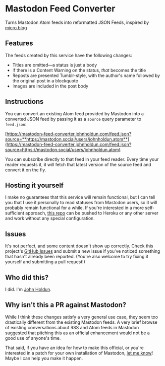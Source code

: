 # Mastodon Feed Converter

Turns Mastodon Atom feeds into reformatted JSON Feeds, inspired by [micro.blog](https://micro.blog)

## Features

The feeds created by this service have the following changes:

- Titles are omitted—a status is just a body
- If there is a Content Warning on the status, _that_ becomes the title
- Reposts are presented Tumblr-style, with the author's name followed by the original post in a blockquote
- Images are included in the post body

## Instructions

You can convert an existing Atom feed provided by Mastodon into a converted JSON feed by passing it as a `source` query parameter to `feed.json`:

[https://mastodon-feed-converter.johnholdun.com/feed.json?source=**https://mastodon.social/users/johnholdun.atom**](https://mastodon-feed-converter.johnholdun.com/feed.json?source=https://mastodon.social/users/johnholdun.atom)

You can subscribe directly to that feed in your feed reader. Every time your reader requests it, it will fetch that latest version of the source feed and convert it on the fly.

## Hosting it yourself

I make no guarantees that this service will remain functional, but I can tell you that I use it personally to read statuses from Mastodon users, so it will probably remain functional for a while. If you're interested in a more self-sufficient approach, [this repo](https://github.com/johnholdun/mastodon-feed-converter) can be pushed to Heroku or any other server and work without any special configuration.

## Issues

It's not perfect, and some content doesn't show up correctly. Check this project's [GitHub Issues](https://github.com/johnholdun/mastodon-feed-converter/issues) and submit a new issue if you've noticed something that hasn't already been reported. (You're also welcome to try fixing it yourself and submitting a pull request!)

## Who did this?

I did. I'm [John Holdun](https://johnholdun.com).

## Why isn't this a PR against Mastodon?

While I think these changes satisfy a very general use case, they seem too drastically different from the existing Mastodon feeds. A very brief browse of existing conversations about RSS and Atom feeds in Mastodon suggested that pitching this as an official enhancement would not be a good use of anyone's time.

That said, if you have an idea for how to make this official, or you're interested in a patch for your own installation of Mastodon, [let me know](mailto:john@johnholdun.com)! Maybe I can help you make it happen.
